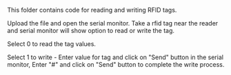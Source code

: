 This folder contains code for reading and writing RFID tags. 

Upload the file and open the serial monitor. Take a rfid tag near the reader
and serial monitor will show option to read or write the tag. 

Select 0 to read the tag values. 

Select 1 to write - Enter value for tag and click on "Send" button in the serial monitor,
Enter "#" and click on "Send" button to complete the write process. 
